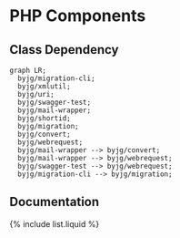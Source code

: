 # PHP Components
## Class Dependency
```mermaid
graph LR;
  byjg/migration-cli;
  byjg/xmlutil;
  byjg/uri;
  byjg/swagger-test;
  byjg/mail-wrapper;
  byjg/shortid;
  byjg/migration;
  byjg/convert;
  byjg/webrequest;
  byjg/mail-wrapper --> byjg/convert;
  byjg/mail-wrapper --> byjg/webrequest;
  byjg/swagger-test --> byjg/webrequest;
  byjg/migration-cli --> byjg/migration;
```
## Documentation
{% include list.liquid %}
